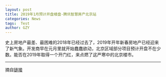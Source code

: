 ```yaml
---
layout: post
title: 2019年1月预计开盘楼盘-腾讯智慧房产北京站
categories: News
tags:  Test
author: GZY
---
```


史上房地产最差、最困难的2018年已经过去了，2019年开年新春房地产已经迎来了新气象。开发商早在元月里就开始蠢蠢欲动，北京区域部分项目预计开盘不在少数。能否在2019年取得一个开门红，来点燃了这严寒中的北京楼市。

*****

摘自[链接](https://house.qq.com/cross/20190103/35B14LRx.html)